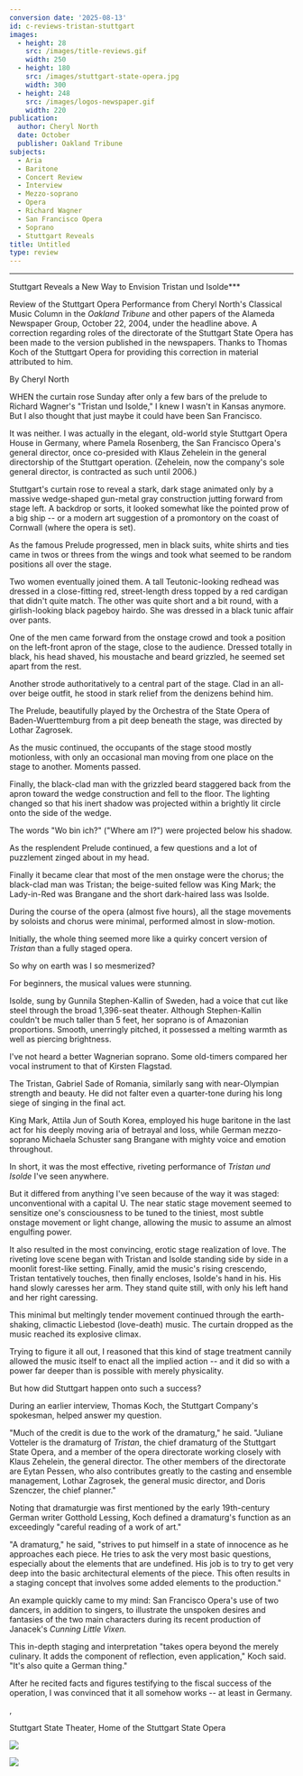 ```yaml
---
conversion date: '2025-08-13'
id: c-reviews-tristan-stuttgart
images:
  - height: 28
    src: /images/title-reviews.gif
    width: 250
  - height: 180
    src: /images/stuttgart-state-opera.jpg
    width: 300
  - height: 248
    src: /images/logos-newspaper.gif
    width: 220
publication:
  author: Cheryl North
  date: October
  publisher: Oakland Tribune
subjects:
  - Aria
  - Baritone
  - Concert Review
  - Interview
  - Mezzo-soprano
  - Opera
  - Richard Wagner
  - San Francisco Opera
  - Soprano
  - Stuttgart Reveals
title: Untitled
type: review
---
```


***

Stuttgart Reveals a New Way to Envision Tristan und Isolde***

Review of the Stuttgart Opera Performance from Cheryl North's Classical Music Column in the *Oakland Tribune* and other papers of the Alameda Newspaper Group, October 22, 2004, under the headline above. A correction regarding roles of the directorate of the Stuttgart State Opera has been made to the version published in the newspapers. Thanks to Thomas Koch of the Stuttgart Opera for providing
this correction in material attributed to him.

By Cheryl North

WHEN the curtain rose Sunday after only a few bars of the prelude to Richard Wagner's "Tristan und Isolde," I knew I wasn't in Kansas anymore. But I also thought that just maybe it could have been San Francisco.

It was neither. I was actually in the elegant, old-world style Stuttgart Opera House in Germany, where Pamela Rosenberg, the San Francisco Opera's general director, once co-presided with Klaus Zehelein in the general directorship of the Stuttgart operation. (Zehelein, now the company's sole general director, is contracted as such until 2006.)

Stuttgart's curtain rose to reveal a stark, dark stage animated only by a massive wedge-shaped gun-metal gray construction jutting forward from stage left. A backdrop or sorts, it looked somewhat like the pointed prow of a big ship -- or a modern art suggestion of a promontory on the coast of Cornwall (where the opera is set).

As the famous Prelude progressed, men in black suits, white shirts and ties came in twos or threes from the wings and took what seemed to be random positions all over the stage.

Two women eventually joined them. A tall Teutonic-looking redhead was dressed in a close-fitting red, street-length dress topped by a red cardigan that didn't quite match. The other was quite short and a bit round, with a girlish-looking black pageboy hairdo. She was dressed in a black tunic affair over pants.

One of the men came forward from the onstage crowd and took a position on the left-front apron of the stage, close to the audience. Dressed totally in black, his head shaved, his moustache and beard grizzled, he seemed set apart from the rest.

Another strode authoritatively to a central part of the stage. Clad in an all-over beige outfit, he stood in stark relief from the denizens behind him.

The Prelude, beautifully played by the Orchestra of the State Opera of Baden-Wuerttemburg from a pit deep beneath the stage, was directed by Lothar Zagrosek.

As the music continued, the occupants of the stage stood mostly motionless, with only an occasional man moving from one place on the stage to another. Moments passed.

Finally, the black-clad man with the grizzled beard staggered back from the apron toward the wedge construction and fell to the floor. The lighting changed so that his inert shadow was projected within a brightly lit circle onto the side of the wedge.

The words "Wo bin ich?" ("Where am I?") were projected below his shadow.

As the resplendent Prelude continued, a few questions and a lot of puzzlement zinged about in my head.

Finally it became clear that most of the men onstage were the chorus; the black-clad man was Tristan; the beige-suited fellow was King Mark; the Lady-in-Red was Brangane and the short dark-haired lass was Isolde.

During the course of the opera (almost five hours), all the stage movements by soloists and chorus were minimal, performed almost in slow-motion.

Initially, the whole thing seemed more like a quirky concert version of *Tristan* than a fully staged opera.

So why on earth was I so mesmerized?

For beginners, the musical values were stunning.

Isolde, sung by Gunnila Stephen-Kallin of Sweden, had a voice that cut like steel through the broad 1,396-seat theater. Although Stephen-Kallin couldn't be much taller than 5 feet, her soprano is of Amazonian proportions. Smooth, unerringly pitched, it possessed a melting warmth as well as piercing brightness.

I've not heard a better Wagnerian soprano. Some old-timers compared her vocal instrument to that of Kirsten Flagstad.

The Tristan, Gabriel Sade of Romania, similarly sang with near-Olympian strength and beauty. He did not falter even a quarter-tone during his long siege of singing in the final act.

King Mark, Attila Jun of South Korea, employed his huge baritone in the last act for his deeply moving aria of betrayal and loss, while German mezzo-soprano Michaela Schuster sang Brangane with mighty voice and emotion throughout.

In short, it was the most effective, riveting performance of *Tristan und Isolde* I've seen anywhere.

But it differed from anything I've seen because of the way it was staged: unconventional with a capital U. The near static stage movement seemed to sensitize one's consciousness to be tuned to the tiniest, most subtle onstage movement or light change, allowing the music to assume an almost engulfing power.

It also resulted in the most convincing, erotic stage realization of love. The riveting love scene began with Tristan and Isolde standing side by side in a moonlit forest-like setting. Finally, amid the music's rising crescendo, Tristan tentatively touches, then finally encloses, Isolde's hand in his. His hand slowly caresses her arm. They stand quite still, with only his left hand and her right caressing.

This minimal but meltingly tender movement continued through the earth-shaking, climactic Liebestod (love-death) music. The curtain dropped as the music reached its explosive climax.

Trying to figure it all out, I reasoned that this kind of stage treatment cannily allowed the music itself to enact all the implied action -- and it did so with a power far deeper than is possible with merely physicality.

But how did Stuttgart happen onto such a success?

During an earlier interview, Thomas Koch, the Stuttgart Company's spokesman, helped answer my question.

"Much of the credit is due to the work of the dramaturg," he said. "Juliane Votteler is the dramaturg of *Tristan*, the chief dramaturg of the Stuttgart State Opera, and a member of the opera directorate working closely with Klaus Zehelein, the general director. The other members of the directorate are Eytan Pessen, who also contributes greatly to the casting and ensemble management, Lothar Zagrosek, the general music director, and Doris Szenczer, the chief planner."

Noting that dramaturgie was first mentioned by the early 19th-century German writer Gotthold Lessing, Koch defined a dramaturg's function as an exceedingly "careful reading of a work of art."

"A dramaturg," he said, "strives to put himself in a state of innocence as he approaches each piece. He tries to ask the very most basic questions, especially about the elements that are undefined. His job is to try to get very deep into the basic architectural elements of the piece. This often results in a staging concept that involves some added elements to the production."

An example quickly came to my mind: San Francisco Opera's use of two dancers, in addition to singers, to illustrate the unspoken desires and fantasies of the two main characters during its recent production of Janacek's *Cunning Little Vixen.*

This in-depth staging and interpretation "takes opera beyond the merely culinary. It adds the component of reflection, even application," Koch said. "It's also quite a German thing."

After he recited facts and figures testifying to the fiscal success of the operation, I was convinced that it all somehow works -- at least in Germany.

,

Stuttgart State Theater, Home of the Stuttgart State Opera

![](/images/stuttgart-state-opera.jpg)

![](/images/logos-newspaper.gif)

